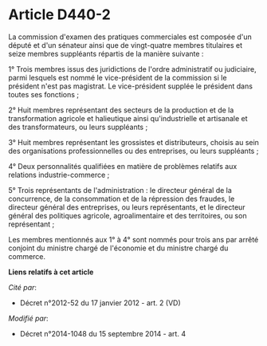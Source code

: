 # Article D440-2

La commission d'examen des pratiques commerciales est composée d'un député et d'un sénateur ainsi que de vingt-quatre membres
titulaires et seize membres suppléants répartis de la manière suivante : 

1° Trois membres issus des juridictions de l'ordre administratif ou judiciaire, parmi lesquels est nommé le vice-président de
la commission si le président n'est pas magistrat. Le vice-président supplée le président dans toutes ses fonctions ; 

2° Huit membres représentant des secteurs de la production et de la transformation agricole et halieutique ainsi
qu'industrielle et artisanale et des transformateurs, ou leurs suppléants ; 

3° Huit membres représentant les grossistes et distributeurs, choisis au sein des organisations professionnelles ou des
entreprises, ou leurs suppléants ; 

4° Deux personnalités qualifiées en matière de problèmes relatifs aux relations industrie-commerce ; 

5° Trois représentants de l'administration : le directeur général de la concurrence, de la consommation et de la répression
des fraudes, le directeur général des entreprises, ou leurs représentants, et le directeur général des politiques agricole,
agroalimentaire et des territoires, ou son représentant ; 

Les membres mentionnés aux 1° à 4° sont nommés pour trois ans par arrêté conjoint du ministre chargé de l'économie et du
ministre chargé du commerce.

**Liens relatifs à cet article**

_Cité par_:

  - Décret n°2012-52 du 17 janvier 2012 - art. 2 (VD)

_Modifié par_:

  - Décret n°2014-1048 du 15 septembre 2014 - art. 4

